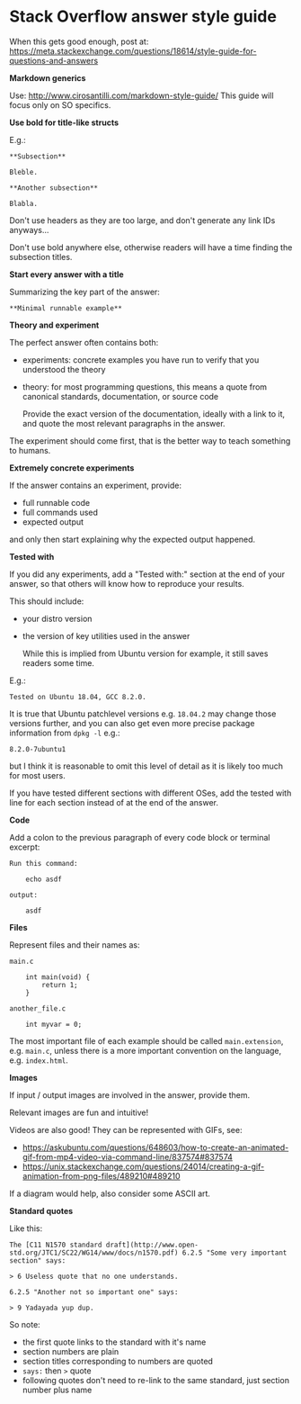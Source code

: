 # Stack Overflow answer style guide

When this gets good enough, post at: https://meta.stackexchange.com/questions/18614/style-guide-for-questions-and-answers

**Markdown generics**

Use: http://www.cirosantilli.com/markdown-style-guide/ This guide will focus only on SO specifics.

**Use bold for title-like structs**

E.g.:

    **Subsection**

    Bleble.

    **Another subsection**

    Blabla.

Don't use headers as they are too large, and don't generate any link IDs anyways...

Don't use bold anywhere else, otherwise readers will have a time finding the subsection titles.

**Start every answer with a title**

Summarizing the key part of the answer:

    **Minimal runnable example**

**Theory and experiment**

The perfect answer often contains both:

-   experiments: concrete examples you have run to verify that you understood the theory

-   theory: for most programming questions, this means a quote from canonical standards, documentation, or source code

    Provide the exact version of the documentation, ideally with a link to it, and quote the most relevant paragraphs in the answer.

The experiment should come first, that is the better way to teach something to humans.

**Extremely concrete experiments**

If the answer contains an experiment, provide:

- full runnable code
- full commands used
- expected output

and only then start explaining why the expected output happened.

**Tested with**

If you did any experiments, add a "Tested with:" section at the end of your answer, so that others will know how to reproduce your results.

This should include:

-   your distro version

-   the version of key utilities used in the answer

    While this is implied from Ubuntu version for example, it still saves readers some time.

E.g.:

    Tested on Ubuntu 18.04, GCC 8.2.0.

It is true that Ubuntu patchlevel versions e.g. `18.04.2` may change those versions further, and you can also get even more precise package information from `dpkg -l` e.g.:

    8.2.0-7ubuntu1

but I think it is reasonable to omit this level of detail as it is likely too much for most users.

If you have tested different sections with different OSes, add the tested with line for each section instead of at the end of the answer.

**Code**

Add a colon to the previous paragraph of every code block or terminal excerpt:

    Run this command:

        echo asdf

    output:

        asdf

**Files**

Represent files and their names as:

    main.c

        int main(void) {
            return 1;
        }

    another_file.c

        int myvar = 0;

The most important file of each example should be called `main.extension`, e.g. `main.c`, unless there is a more important convention on the language, e.g. `index.html`.

**Images**

If input / output images are involved in the answer, provide them.

Relevant images are fun and intuitive!

Videos are also good! They can be represented with GIFs, see:

- https://askubuntu.com/questions/648603/how-to-create-an-animated-gif-from-mp4-video-via-command-line/837574#837574
- https://unix.stackexchange.com/questions/24014/creating-a-gif-animation-from-png-files/489210#489210

If a diagram would help, also consider some ASCII art.

**Standard quotes**

Like this:

    The [C11 N1570 standard draft](http://www.open-std.org/JTC1/SC22/WG14/www/docs/n1570.pdf) 6.2.5 "Some very important section" says:

    > 6 Useless quote that no one understands.

    6.2.5 "Another not so important one" says:

    > 9 Yadayada yup dup.

So note:

- the first quote links to the standard with it's name
- section numbers are plain
- section titles corresponding to numbers are quoted
- `says:` then `>` quote
- following quotes don't need to re-link to the same standard, just section number plus name

